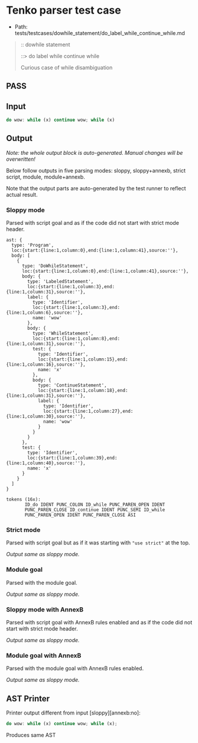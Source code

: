 # Tenko parser test case

- Path: tests/testcases/dowhile_statement/do_label_while_continue_while.md

> :: dowhile statement
>
> ::> do label while continue while
>
> Curious case of while disambiguation

## PASS

## Input

`````js
do wow: while (x) continue wow; while (x)
`````

## Output

_Note: the whole output block is auto-generated. Manual changes will be overwritten!_

Below follow outputs in five parsing modes: sloppy, sloppy+annexb, strict script, module, module+annexb.

Note that the output parts are auto-generated by the test runner to reflect actual result.

### Sloppy mode

Parsed with script goal and as if the code did not start with strict mode header.

`````
ast: {
  type: 'Program',
  loc:{start:{line:1,column:0},end:{line:1,column:41},source:''},
  body: [
    {
      type: 'DoWhileStatement',
      loc:{start:{line:1,column:0},end:{line:1,column:41},source:''},
      body: {
        type: 'LabeledStatement',
        loc:{start:{line:1,column:3},end:{line:1,column:31},source:''},
        label: {
          type: 'Identifier',
          loc:{start:{line:1,column:3},end:{line:1,column:6},source:''},
          name: 'wow'
        },
        body: {
          type: 'WhileStatement',
          loc:{start:{line:1,column:8},end:{line:1,column:31},source:''},
          test: {
            type: 'Identifier',
            loc:{start:{line:1,column:15},end:{line:1,column:16},source:''},
            name: 'x'
          },
          body: {
            type: 'ContinueStatement',
            loc:{start:{line:1,column:18},end:{line:1,column:31},source:''},
            label: {
              type: 'Identifier',
              loc:{start:{line:1,column:27},end:{line:1,column:30},source:''},
              name: 'wow'
            }
          }
        }
      },
      test: {
        type: 'Identifier',
        loc:{start:{line:1,column:39},end:{line:1,column:40},source:''},
        name: 'x'
      }
    }
  ]
}

tokens (16x):
       ID_do IDENT PUNC_COLON ID_while PUNC_PAREN_OPEN IDENT
       PUNC_PAREN_CLOSE ID_continue IDENT PUNC_SEMI ID_while
       PUNC_PAREN_OPEN IDENT PUNC_PAREN_CLOSE ASI
`````

### Strict mode

Parsed with script goal but as if it was starting with `"use strict"` at the top.

_Output same as sloppy mode._

### Module goal

Parsed with the module goal.

_Output same as sloppy mode._

### Sloppy mode with AnnexB

Parsed with script goal with AnnexB rules enabled and as if the code did not start with strict mode header.

_Output same as sloppy mode._

### Module goal with AnnexB

Parsed with the module goal with AnnexB rules enabled.

_Output same as sloppy mode._

## AST Printer

Printer output different from input [sloppy][annexb:no]:

````js
do wow: while (x) continue wow; while (x);
````

Produces same AST
